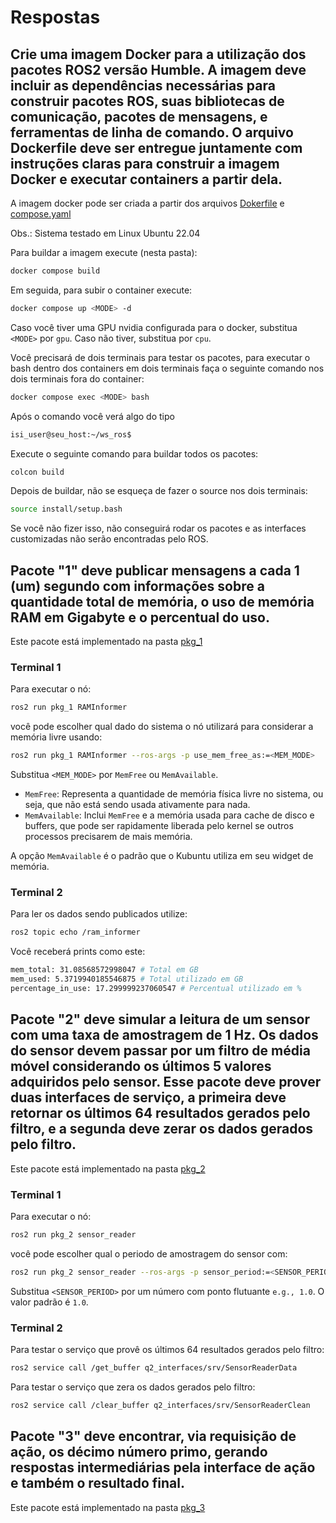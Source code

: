 # Respostas


## Crie uma imagem Docker para a utilização dos pacotes ROS2 versão Humble. A imagem deve incluir as dependências necessárias para construir pacotes ROS, suas bibliotecas de comunicação, pacotes de mensagens, e ferramentas de linha de comando. O arquivo Dockerfile deve ser entregue juntamente com instruções claras para construir a imagem Docker e executar containers a partir dela.

A imagem docker pode ser criada a partir dos arquivos [Dokerfile](Dokerfile) e [compose.yaml](compose.yaml)

Obs.: Sistema testado em Linux Ubuntu 22.04

Para buildar a imagem execute (nesta pasta):
```bash
docker compose build
```

Em seguida, para subir o container execute:
```bash
docker compose up <MODE> -d
```

Caso você tiver uma GPU nvidia configurada para o docker,  substitua `<MODE>` por `gpu`. Caso não tiver, substitua por `cpu`.


Você precisará de dois terminais para testar os pacotes, para executar o bash dentro dos containers em dois terminais faça o seguinte comando nos dois terminais fora do container:

```bash
docker compose exec <MODE> bash
```

Após o comando você verá algo do tipo
```bash
isi_user@seu_host:~/ws_ros$
```

Execute o seguinte comando para buildar todos os pacotes:
```bash
colcon build
```

Depois de buildar, não se esqueça de fazer o source nos dois terminais:
```bash
source install/setup.bash
```
Se você não fizer isso, não conseguirá rodar os pacotes e as interfaces customizadas não serão encontradas pelo ROS.


## Pacote "1" deve publicar mensagens a cada 1 (um) segundo com informações sobre a quantidade total de memória, o uso de memória RAM em Gigabyte e o percentual do uso.

Este pacote está implementado na pasta [pkg_1](pkg_1)

### Terminal 1
Para executar o nó:
```bash
ros2 run pkg_1 RAMInformer
```

você pode escolher qual dado do sistema o nó utilizará para considerar a memória livre usando:
```bash
ros2 run pkg_1 RAMInformer --ros-args -p use_mem_free_as:=<MEM_MODE>
```
Substitua `<MEM_MODE>` por `MemFree` ou `MemAvailable`.

- `MemFree`: Representa a quantidade de memória física livre no sistema, ou seja, que não está sendo usada ativamente para nada.
- `MemAvailable`: Inclui `MemFree` e a memória usada para cache de disco e buffers, que pode ser rapidamente liberada pelo kernel se outros processos precisarem de mais memória.

A opção `MemAvailable` é o padrão que o Kubuntu utiliza em seu widget de memória.

### Terminal 2
Para ler os dados sendo publicados utilize:
```bash
ros2 topic echo /ram_informer
```
Você receberá prints como este:
```bash
mem_total: 31.08568572998047 # Total em GB
mem_used: 5.3719940185546875 # Total utilizado em GB
percentage_in_use: 17.299999237060547 # Percentual utilizado em %

```

## Pacote "2" deve simular a leitura de um sensor com uma taxa de amostragem de 1 Hz. Os dados do sensor devem passar por um filtro de média móvel considerando os últimos 5 valores adquiridos pelo sensor. Esse pacote deve prover duas interfaces de serviço, a primeira deve retornar os últimos 64 resultados gerados pelo filtro, e a segunda deve zerar os dados gerados pelo filtro.

Este pacote está implementado na pasta [pkg_2](pkg_2)

### Terminal 1
Para executar o nó:
```bash
ros2 run pkg_2 sensor_reader
```

você pode escolher qual o periodo de amostragem do sensor com:
```bash
ros2 run pkg_2 sensor_reader --ros-args -p sensor_period:=<SENSOR_PERIOD>
```
Substitua `<SENSOR_PERIOD>` por um número com ponto flutuante `e.g., 1.0`. O valor padrão é `1.0`.

### Terminal 2

Para testar o serviço que provê os últimos 64 resultados gerados pelo filtro:
```bash
ros2 service call /get_buffer q2_interfaces/srv/SensorReaderData
```

Para testar o serviço que zera os dados gerados pelo filtro:
```bash
ros2 service call /clear_buffer q2_interfaces/srv/SensorReaderClean
```

## Pacote "3" deve encontrar, via requisição de ação, os décimo número primo, gerando respostas intermediárias pela interface de ação e também o resultado final.

Este pacote está implementado na pasta [pkg_3](pkg_3)

